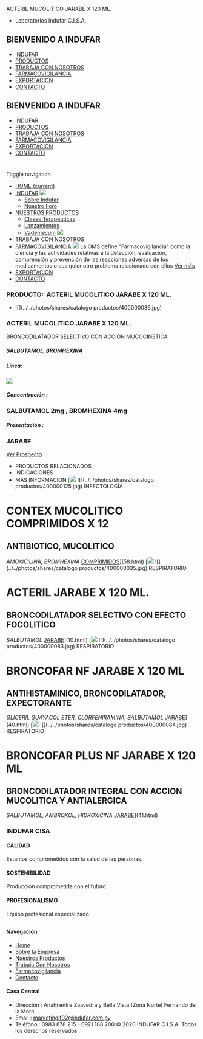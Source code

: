 ACTERIL MUCOLITICO JARABE X 120 ML.
- Laboratorios Indufar C.I.S.A.
## BIENVENIDO A INDUFAR
* [INDUFAR](11.html#)
* [PRODUCTOS](11.html#)
* [TRABAJA CON NOSOTROS](11.html#)
* [FARMACOVIGILANCIA](11.html#)
* [EXPORTACION](11.html#)
* [CONTACTO](11.html#)
## BIENVENIDO A INDUFAR
* [INDUFAR](../../index.html)
* [PRODUCTOS](../../productos.html)
* [TRABAJA CON NOSOTROS](../../trabaja_con_nosotros.html)
* [FARMACOVIGILANCIA](../../farmacovigilancia.html)
* [EXPORTACION](../../exportacion.html)
* [CONTACTO](../../contacto.html)
# 
Toggle navigation
* [HOME (current)](../../index.html)
* [INDUFAR](11.html#) 
  [![ ](../../photos/shares/Sistema/Menu/indufar_menul.jpg)](../../institucional.html)
  - [Sobre Indufar](../../institucional.html)
  - [Nuestro Foro](../../blog.html)
* [NUESTROS PRODUCTOS](11.html#) 
  - [Clases Terapeuticas](../clases_terapeuticas.html)
  - [Lanzamientos](../lanzamientos.html)
  - [Vademecum](../../productos.html)
  [![ ](../../photos/shares/Sistema/Menu/productos.png)](../../productos.html)
* [TRABAJA CON NOSOTROS](../../trabaja_con_nosotros.html)
* [FARMACOVIGILANCIA](11.html#) 
  [![ ](../../photos/shares/Sistema/Menu/TUBOS.png)](../../farmacovigilancia.html)
  La OMS define "Farmacovigilancia" como la ciencia y las actividades relativas a la detección, evaluación, comprensión y prevención de las reacciones adversas de los medicamentos o cualquier otro problema relacionado con ellos
  [Ver más](../../farmacovigilancia.html)
* [EXPORTACION](../../exportacion.html)
* [CONTACTO](../../contacto.html)
### PRODUCTO:  ACTERIL MUCOLITICO JARABE X 120 ML.
* ![](../../photos/shares/catalogo productos/400000036.jpg)
### **ACTERIL MUCOLITICO JARABE X 120 ML.**
BRONCODILATADOR SELECTIVO CON ACCIÓN MUCOCINETICA
##### **SALBUTAMOL, BROMHEXINA**
##### **Línea:**
[![](../../photos/shares/Laboratorios/lab_medical.png)](../linea/2.html)
##### **Concentración :**
### SALBUTAMOL 2mg , BROMHEXINA 4mg
##### **Presentación :**
### JARABE
[Ver Prospecto](https://www.indufar.com.py/files/shares/prospectos/400000036.pdf)
* PRODUCTOS RELACIONADOS
* INDICACIONES
* MAS INFORMACION
[![](../../photos/shares/Laboratorios/lab_indufar.png)
![](../../photos/shares/catalogo productos/400000125.jpg)
INFECTOLOGÍA
# CONTEX MUCOLITICO COMPRIMIDOS X 12
## ANTIBIOTICO, MUCOLITICO
*AMOXICILINA, BROMHEXINA*
[COMPRIMIDOS](11.html#)](58.html)
[![](../../photos/shares/Laboratorios/lab_medical.png)
![](../../photos/shares/catalogo productos/400000035.jpg)
RESPIRATORIO
# ACTERIL JARABE X 120 ML.
## BRONCODILATADOR SELECTIVO CON EFECTO FOCOLITICO
*SALBUTAMOL*
[JARABE](11.html#)](10.html)
[![](../../photos/shares/Laboratorios/lab_indufar.png)
![](../../photos/shares/catalogo productos/400000083.jpg)
RESPIRATORIO
# BRONCOFAR NF JARABE X 120 ML
## ANTIHISTAMINICO, BRONCODILATADOR, EXPECTORANTE
*GLICERIL GUAYACOL ETER, CLORFENIRAMINA, SALBUTAMOL*
[JARABE](11.html#)](40.html)
[![](../../photos/shares/Laboratorios/lab_indufar.png)
![](../../photos/shares/catalogo productos/400000084.jpg)
RESPIRATORIO
# BRONCOFAR PLUS NF JARABE X 120 ML
## BRONCODILATADOR INTEGRAL CON ACCION MUCOLITICA Y ANTIALERGICA
*SALBUTAMOL, AMBROXOL, HIDROXICINA*
[JARABE](11.html#)](41.html)
### INDUFAR CISA
#### CALIDAD
Estamos comprometidos con la salud de las personas.
#### SOSTENIBILIDAD
Producción comprometida con el futuro.
#### PROFESIONALISMO
Equipo profesional especializado.
## 
#### Navegación
* [Home](../../index.html)
* [Sobre la Empresa](../../institucional.html)
* [Nuestros Productos](../../productos.html)
* [Trabaja Con Nosotros](../../trabaja_con_nosotros.html)
* [Farmacovigilancia](../../farmacovigilancia.html)
* [Contacto](../../contacto.html)
#### Casa Central
* Dirección : Anahi entre Zaavedra y Bella Vista (Zona Norte) Fernando de la Mora
* Email : [marketingif02@indufar.com.py](mailto:marketingif02@indufar.com.py)
* Teléfono : 0983 878 215 - 0971 188 200
© 2020 INDUFAR C.I.S.A. Todos los derechos reservados.